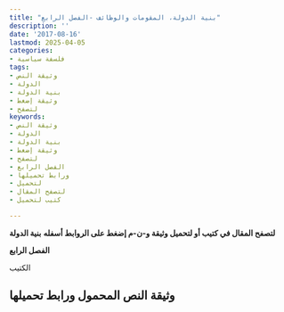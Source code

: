 ```yaml
---
title: "بنية الدولة، المقومات والوظائف -الفصل الرابع"
description: ''
date: '2017-08-16'
lastmod: 2025-04-05
categories:
- فلسفة سياسية
tags:
- وثيقة النص
- الدولة
- بنية الدولة
- وثيقة إضغط
- لتصفح
keywords:
- وثيقة النص
- الدولة
- بنية الدولة
- وثيقة إضغط
- لتصفح
- الفصل الرابع
- ورابط تحميلها
- لتحميل
- لتصفح المقال
- كتيب لتحميل

---
```

**لتصفح المقال في كتيب أو لتحميل وثيقة و-ن-م إضغط على الروابط أسفله** **بنية الدولة**

**الفصل الرابع**

الكتيب

## وثيقة النص المحمول ورابط تحميلها

###
